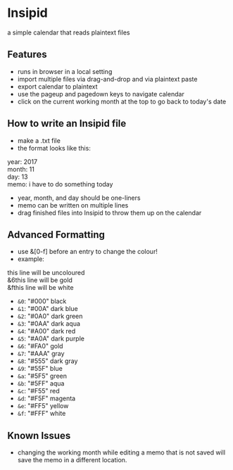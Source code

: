 # Insipid
a simple calendar that reads plaintext files

## Features
- runs in browser in a local setting
- import multiple files via drag-and-drop and via plaintext paste
- export calendar to plaintext
- use the pageup and pagedown keys to navigate calendar
- click on the current working month at the top to go back to today's date

## How to write an Insipid file
- make a .txt file
- the format looks like this:

year: 2017  
month: 11  
day: 13  
memo: i have to do something today
			
- year, month, and day should be one-liners
- memo can be written on multiple lines
- drag finished files into Insipid to throw them up on the calendar

## Advanced Formatting
- use &[0-f] before an entry to change the colour!
- example:

this line will be uncoloured  
&6this line will be gold  
&fthis line will be white  

- `&0`: "#000" black
- `&1`: "#00A" dark blue
- `&2`: "#0A0" dark green
- `&3`: "#0AA" dark aqua
- `&4`: "#A00" dark red
- `&5`: "#A0A" dark purple
- `&6`: "#FA0" gold
- `&7`: "#AAA" gray
- `&8`: "#555" dark gray
- `&9`: "#55F" blue
- `&a`: "#5F5" green
- `&b`: "#5FF" aqua
- `&c`: "#F55" red
- `&d`: "#F5F" magenta
- `&e`: "#FF5" yellow
- `&f`: "#FFF" white

## Known Issues
- changing the working month while editing a memo that is not saved will save the memo in a different location.